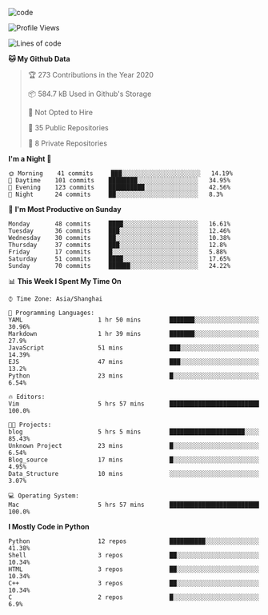 
<!--
**liuyaanng/liuyaanng** is a ✨ _special_ ✨ repository because its `README.md` (this file) appears on your GitHub profile.

Here are some ideas to get you started:

- 🔭 I’m currently working on ...
- 🌱 I’m currently learning ...
- 👯 I’m looking to collaborate on ...
- 🤔 I’m looking for help with ...
- 💬 Ask me about ...
- 📫 How to reach me: ...
- 😄 Pronouns: ...
- ⚡ Fun fact: ...
-->


![code](https://cdn.jsdelivr.net/gh/liuyaanng/liuyaanng@1.0/code.gif) 

<!--START_SECTION:waka-->
![Profile Views](http://img.shields.io/badge/Profile%20Views-3-blue)

![Lines of code](https://img.shields.io/badge/From%20Hello%20World%20I%27ve%20Written-1.4%20million%20lines%20of%20code-blue)

**🐱 My Github Data** 

> 🏆 273 Contributions in the Year 2020
 > 
> 📦 584.7 kB Used in Github's Storage 
 > 
> 🚫 Not Opted to Hire
 > 
> 📜 35 Public Repositories 
 > 
> 🔑 8 Private Repositories  

**I'm a Night 🦉** 

```text
🌞 Morning    41 commits     ███░░░░░░░░░░░░░░░░░░░░░░   14.19% 
🌆 Daytime    101 commits    ████████░░░░░░░░░░░░░░░░░   34.95% 
🌃 Evening    123 commits    ██████████░░░░░░░░░░░░░░░   42.56% 
🌙 Night      24 commits     ██░░░░░░░░░░░░░░░░░░░░░░░   8.3%

```
📅 **I'm Most Productive on Sunday** 

```text
Monday       48 commits     ████░░░░░░░░░░░░░░░░░░░░░   16.61% 
Tuesday      36 commits     ███░░░░░░░░░░░░░░░░░░░░░░   12.46% 
Wednesday    30 commits     ██░░░░░░░░░░░░░░░░░░░░░░░   10.38% 
Thursday     37 commits     ███░░░░░░░░░░░░░░░░░░░░░░   12.8% 
Friday       17 commits     █░░░░░░░░░░░░░░░░░░░░░░░░   5.88% 
Saturday     51 commits     ████░░░░░░░░░░░░░░░░░░░░░   17.65% 
Sunday       70 commits     ██████░░░░░░░░░░░░░░░░░░░   24.22%

```


📊 **This Week I Spent My Time On** 

```text
⌚︎ Time Zone: Asia/Shanghai

💬 Programming Languages: 
YAML                     1 hr 50 mins        ███████░░░░░░░░░░░░░░░░░░   30.96% 
Markdown                 1 hr 39 mins        ███████░░░░░░░░░░░░░░░░░░   27.9% 
JavaScript               51 mins             ███░░░░░░░░░░░░░░░░░░░░░░   14.39% 
EJS                      47 mins             ███░░░░░░░░░░░░░░░░░░░░░░   13.2% 
Python                   23 mins             █░░░░░░░░░░░░░░░░░░░░░░░░   6.54%

🔥 Editors: 
Vim                      5 hrs 57 mins       █████████████████████████   100.0%

🐱‍💻 Projects: 
blog                     5 hrs 5 mins        █████████████████████░░░░   85.43% 
Unknown Project          23 mins             █░░░░░░░░░░░░░░░░░░░░░░░░   6.54% 
Blog_source              17 mins             █░░░░░░░░░░░░░░░░░░░░░░░░   4.95% 
Data_Structure           10 mins             ░░░░░░░░░░░░░░░░░░░░░░░░░   3.07%

💻 Operating System: 
Mac                      5 hrs 57 mins       █████████████████████████   100.0%

```

**I Mostly Code in Python** 

```text
Python                   12 repos            ██████████░░░░░░░░░░░░░░░   41.38% 
Shell                    3 repos             ██░░░░░░░░░░░░░░░░░░░░░░░   10.34% 
HTML                     3 repos             ██░░░░░░░░░░░░░░░░░░░░░░░   10.34% 
C++                      3 repos             ██░░░░░░░░░░░░░░░░░░░░░░░   10.34% 
C                        2 repos             █░░░░░░░░░░░░░░░░░░░░░░░░   6.9%

```



<!--END_SECTION:waka-->
